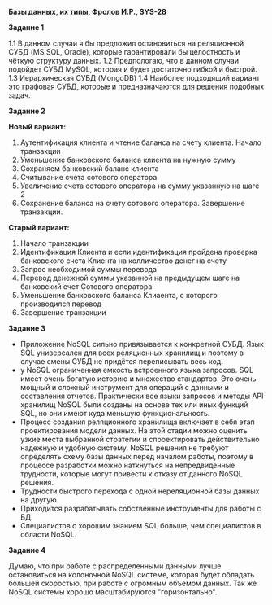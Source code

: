**Базы данных, их типы, Фролов И.Р., SYS-28**

**Задание 1**

1.1 В данном случаи я бы предложил остановиться на реляционной СУБД (MS SQL, Oracle), которые гарантировали бы целостность и чёткую структуру данных.
1.2 Предпологаю, что в данном случаи подойдет СУБД MySQL, которая и будет достаточно гибкой и быстрой.
1.3 Иерархическая СУБД (MongoDB)
1.4 Наиболее подходящий вариант это графовая СУБД, которые и предназначаются для решения подобных задач.

**Задание 2**

**Новый вариант:**
1. Аутентификация клиента и чтение баланса на счету клиента. Начало транзакции
2. Уменьшение банковского баланса клиента на нужную сумму
3. Сохраняем банковский баланс клиента
4. Считывание счета сотового оператора
5. Увеличение счета сотового оператора на сумму указанную на шаге 2
6. Сохранение баланса на счету сотового оператора. Завершение транзакции.


**Старый вариант:**
1. Начало транзакции
2. Идентификация Клиента и если идентификация пройдена проверка банковского счета Клиента на колличество денег на счету
3. Запрос необходимой суммы перевода 
4. Перевод денежной суммы указанной на предыдущем шаге на банковский счет Сотового оператора
5. Уменьшение банковского баланса Клиаента, с которого производился перевод
6. Завершение транзакции

**Задание 3**

- Приложение NoSQL сильно привязывается к конкретной СУБД. Язык SQL универсален для всех реляционных хранилищ и поэтому в случае смены СУБД не придётся переписывать весь код.
- у NoSQL ограниченная емкость встроенного языка запросов. SQL имеет очень богатую историю и множество стандартов. Это очень мощный и сложный инструмент для операций с данными и составления отчетов. Практически все языки запросов и методы API хранилищ NoSQL были созданы на основе тех или иных функций SQL, но они имеют куда меньшую функциональность.
- Процесс создания реляционного хранилища включает в себя этап проектирования модели данных. На этой стадии можно оценить узкие места выбранной стратегии и спроектировать действительно надежную и удобную систему. NoSQL решения не требуют определять схему базы данных перед началом работы, поэтому в процессе разработки можно наткнуться на непредвиденные трудности, которые могут привести к отказу от данного NoSQL решения.
- Трудности быстрого перехода с одной нереляционной базы данных на другую.
- Приходится разрабатывать собственные инструменты для работы с БД.
- Специалистов с хорошим знанием SQL больше, чем специалистов в области NoSQL.

**Задание 4**

Думаю, что при работе с распределенными данными лучше остановиться на колоночной NoSQL системе, которая будет обладать большей скоростью, при работе с огромным объемом данных. Так же NoSQL системы хорошо масштабируются "горизонтально".
